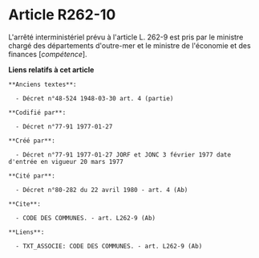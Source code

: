 # Article R262-10

L'arrêté interministériel prévu à l'article L. 262-9 est pris par le ministre chargé des départements d'outre-mer et le
ministre de l'économie et des finances [*compétence*].

**Liens relatifs à cet article**

	**Anciens textes**:

	  - Décret n°48-524 1948-03-30 art. 4 (partie)

	**Codifié par**:

	  - Décret n°77-91 1977-01-27

	**Créé par**:

	  - Décret n°77-91 1977-01-27 JORF et JONC 3 février 1977 date d'entrée en vigueur 20 mars 1977

	**Cité par**:

	  - Décret n°80-282 du 22 avril 1980 - art. 4 (Ab)

	**Cite**:

	  - CODE DES COMMUNES. - art. L262-9 (Ab)

	**Liens**:

	  - TXT_ASSOCIE: CODE DES COMMUNES. - art. L262-9 (Ab)
